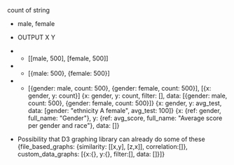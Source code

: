 
count of string
- male, female
- OUTPUT
       X             Y
- - [[male, 500], [female, 500]]
- - [{male: 500}, {female: 500}]
- - [{gender: male, count: 500}, {gender: female, count: 500}], [{x: gender, y: count}]
{x: gender, y: count, filter: [], data: [{gender: male, count: 500}, {gender: female, count: 500}]}
{x: gender, y: avg_test, data: [gender: "ethnicity A female", avg_test: 100]}
{x: {ref: gender, full_name: "Gender"}, y: {ref: avg_score, full_name: "Average score per gender and race"}, data: []}

- Possibility that D3 graphing library can already do some of these
{file_based_graphs: {similarity: [[x,y], [z,x]], correlation:[]}, custom_data_graphs: [{x:{}, y:{}, filter:[], data: []}]}